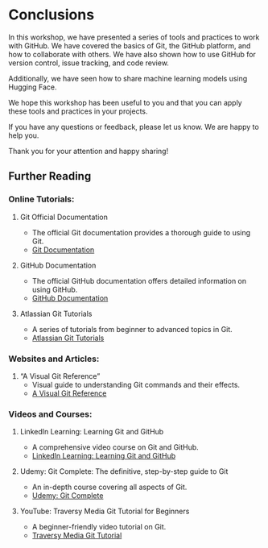 # Conclusions

In this workshop, we have presented a series of tools and practices to work with GitHub. 
We have covered the basics of Git, the GitHub platform, and how to collaborate with others. 
We have also shown how to use GitHub for version control, issue tracking, and code review.

Additionally, we have seen how to share machine learning models using Hugging Face.

We hope this workshop has been useful to you and that you can apply these tools and practices in your projects.

If you have any questions or feedback, please let us know. We are happy to help you.

Thank you for your attention and happy sharing!


## Further Reading

### Online Tutorials:

1. Git Official Documentation
   * The official Git documentation provides a thorough guide to using Git.
   * [Git Documentation](https://git-scm.com/doc)

2. GitHub Documentation
   * The official GitHub documentation offers detailed information on using GitHub.
   * [GitHub Documentation](https://docs.github.com/en/get-started/start-your-journey/about-github-and-git)
   
3. Atlassian Git Tutorials 
   * A series of tutorials from beginner to advanced topics in Git.
   * [Atlassian Git Tutorials](https://www.atlassian.com/git/tutorials)


### Websites and Articles:

1. “A Visual Git Reference”
   * Visual guide to understanding Git commands and their effects. 
   * [A Visual Git Reference](https://marklodato.github.io/visual-git-guide/index-en.html)


### Videos and Courses:


1. LinkedIn Learning: Learning Git and GitHub
   * A comprehensive video course on Git and GitHub.
   * [LinkedIn Learning: Learning Git and GitHub](https://www.linkedin.com/learning/learning-git-and-github)

2. Udemy: Git Complete: The definitive, step-by-step guide to Git
   * An in-depth course covering all aspects of Git.
   * [Udemy: Git Complete](https://www.udemy.com/course/git-complete/)

3. YouTube: Traversy Media Git Tutorial for Beginners
   * A beginner-friendly video tutorial on Git.
   * [Traversy Media Git Tutorial](https://www.youtube.com/watch?v=SWYqp7iY_Tc)
